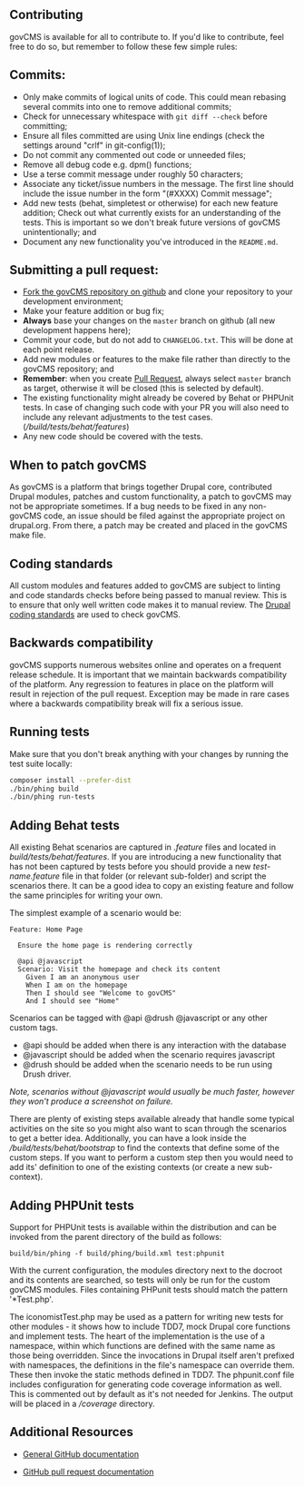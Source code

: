 Contributing
------------

govCMS is available for all to contribute to. If you'd like to contribute,
feel free to do so, but remember to follow these few simple rules:


Commits:
--------

- Only make commits of logical units of code. This could mean rebasing several
  commits into one to remove additional commits;
- Check for unnecessary whitespace with `git diff --check` before
  committing;
- Ensure all files committed are using Unix line endings (check the settings
  around "crlf" in git-config(1));
- Do not commit any commented out code or unneeded files;
- Remove all debug code e.g. dpm() functions;
- Use a terse commit message under roughly 50 characters;
- Associate any ticket/issue numbers in the message. The first line should
  include the issue number in the form "(#XXXX) Commit message";
- Add new tests (behat, simpletest or otherwise) for each new feature addition;
  Check out what currently exists for an understanding of the tests. This is
  important so we don't break future versions of govCMS unintentionally; and
- Document any new functionality you've introduced in the `README.md`.


Submitting a pull request:
-------------------------

- [Fork the govCMS repository on github](https://help.github.com/articles/using-pull-requests/)
  and clone your repository to your development environment;
- Make your feature addition or bug fix;
- __Always__ base your changes on the `master` branch on github (all new
  development happens here);
- Commit your code, but do not add to `CHANGELOG.txt`. This will be done at
  each point release.
- Add new modules or features to the make file rather than directly to the
  govCMS repository; and
- __Remember__: when you create [Pull Request](https://help.github.com/articles/using-pull-requests/),
  always select `master` branch as
  target, otherwise it will be closed (this is selected by default).
- The existing functionality might already be covered by Behat or PHPUnit tests. In case of changing such code with your PR you will also need to include any relevant adjustments to the test cases. (*/build/tests/behat/features*)
- Any new code should be covered with the tests.


When to patch govCMS
--------------------

As govCMS is a platform that brings together Drupal core, contributed Drupal
modules, patches and custom functionality, a patch to govCMS may not be
appropriate sometimes. If a bug needs to be fixed in any non-govCMS code, an
issue should be filed against the appropriate project on drupal.org. From there,
a patch may be created and placed in the govCMS make file.


Coding standards
----------------

All custom modules and features added to govCMS are subject to linting and code
standards checks before being passed to manual review. This is to ensure that
only well written code makes it to manual review. The [Drupal coding standards](https://www.drupal.org/coding-standards)
are used to check govCMS.


Backwards compatibility
-----------------------

govCMS supports numerous websites online and operates on a frequent release
schedule. It is important that we maintain backwards compatibility of the
platform. Any regression to features in place on the platform will result in
rejection of the pull request. Exception may be made in rare cases where a
backwards compatibility break will fix a serious issue.


Running tests
-------------
Make sure that you don't break anything with your changes by running the test
suite locally:

```bash
composer install --prefer-dist
./bin/phing build
./bin/phing run-tests
```

Adding Behat tests
--------------------

All existing Behat scenarios are captured in *.feature* files and located in
*build/tests/behat/features*. If you are introducing a new functionality that
has not been captured by tests before you should provide a new
*test-name.feature* file in that folder (or relevant sub-folder) and script the
scenarios there. It can be a good idea to copy an existing feature and follow
the same principles for writing your own.

The simplest example of a scenario would be:
```
Feature: Home Page

  Ensure the home page is rendering correctly

  @api @javascript
  Scenario: Visit the homepage and check its content
    Given I am an anonymous user
    When I am on the homepage
    Then I should see "Welcome to govCMS"
    And I should see "Home"
```
Scenarios can be tagged with @api @drush @javascript or any other custom tags.
  - @api should be added when there is any interaction with the database
  - @javascript should be added when the scenario requires javascript
  - @drush should be added when the scenario needs to be run using Drush driver.

*Note, scenarios without @javascript would usually be much faster, however they
won't produce a screenshot on failure.*

There are plenty of existing steps available already that handle some typical
activities on the site so you might also want to scan through the scenarios to
get a better idea. Additionally, you can have a look inside the
*/build/tests/behat/bootstrap* to find the contexts that define some of the
custom steps. If you want to perform a custom step then you would need to add
its' definition to one of the existing contexts (or create a new sub-context).

Adding PHPUnit tests
--------------------
Support for PHPUnit tests is available within the distribution and can be
invoked from the parent directory of the build as follows:
```
build/bin/phing -f build/phing/build.xml test:phpunit
```

With the current configuration, the modules directory next to the docroot and
its contents are searched, so tests will only be run for the custom govCMS
modules. Files containing PHPunit tests should match the pattern '*Test.php'.

The iconomistTest.php may be used as a pattern for writing new tests for other
modules - it shows how to include TDD7, mock Drupal core functions and implement
tests. The heart of the implementation is the use of a namespace, within which
functions are defined with the same name as those being overridden. Since the
invocations in Drupal itself aren't prefixed with namespaces, the definitions
in the file's namespace can override them. These then invoke the static methods
defined in TDD7. The phpunit.conf file includes configuration for generating
code coverage information as well. This is commented out by default as it's not
needed for Jenkins. The output will be placed in a */coverage* directory.

Additional Resources
--------------------

- [General GitHub documentation](http://help.github.com/)

- [GitHub pull request documentation](http://help.github.com/send-pull-requests/)
